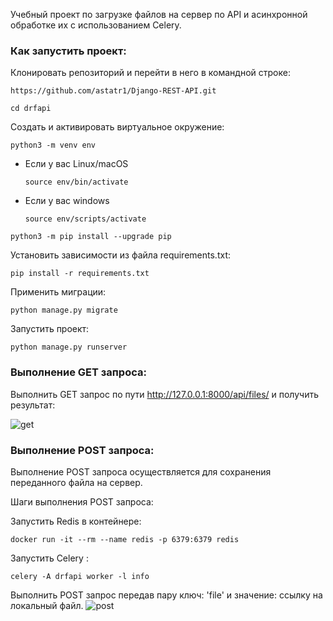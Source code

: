 Учебный проект по загрузке файлов на сервер по API и асинхронной обработке их с использованием Celery.


### Как запустить проект:

Клонировать репозиторий и перейти в него в командной строке:

```
https://github.com/astatr1/Django-REST-API.git
```

```
cd drfapi
```

Cоздать и активировать виртуальное окружение:

```
python3 -m venv env
```

* Если у вас Linux/macOS

    ```
    source env/bin/activate
    ```

* Если у вас windows

    ```
    source env/scripts/activate
    ```

```
python3 -m pip install --upgrade pip
```

Установить зависимости из файла requirements.txt:

```
pip install -r requirements.txt
```

Применить миграции:
```
python manage.py migrate
```

Запустить проект:
```
python manage.py runserver
```

### Выполнение GET запроса:

Выполнить GET запрос по пути http://127.0.0.1:8000/api/files/ и получить результат:

![get](https://github.com/astatr1/Django-REST-API/assets/142535647/1fc632f0-00d9-429c-b0fd-46110a78cfdd)

### Выполнение POST запроса:

Выполнение POST запроса осуществляется для сохранения переданного файла на сервер.

Шаги выполнения POST запроса:

Запустить Redis в контейнере:
```
docker run -it --rm --name redis -p 6379:6379 redis
```

Запустить Celery :
```
celery -A drfapi worker -l info 
```

Выполнить POST запрос передав пару ключ: 'file' и значение: ссылку на локальный файл. 
![post](https://github.com/astatr1/Django-REST-API/assets/142535647/041b207c-6dba-498c-9c9c-8680741b7e54)
